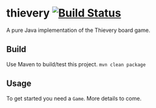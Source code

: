 # thievery [![Build Status](https://travis-ci.com/JohnSharpe/thievery.svg?branch=master)](https://travis-ci.com/JohnSharpe/thievery)
A pure Java implementation of the Thievery board game.

## Build
Use Maven to build/test this project.
`mvn clean package`

## Usage
To get started you need a `Game`. More details to come.
